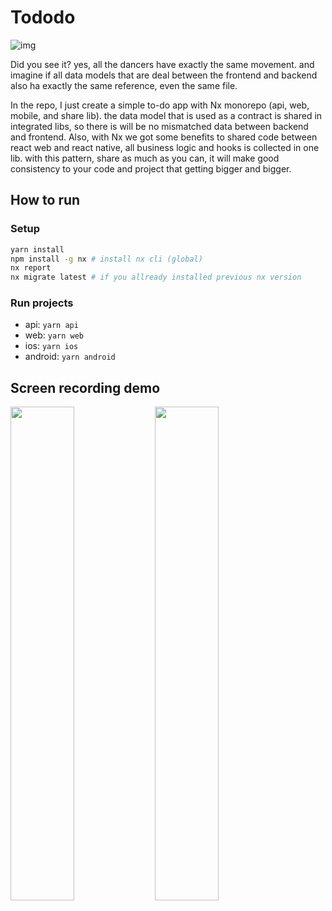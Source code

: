 # Tododo

![img](https://c.tenor.com/YX5rYSUkTkYAAAAC/black-pink-du-du-ddu.gif)

Did you see it? yes, all the dancers have exactly the same movement. and imagine if all data models that are deal between the frontend and backend also ha exactly the same reference, even the same file.

In the repo, I just create a simple to-do app with Nx monorepo (api, web, mobile, and share lib). the data model that is used as a contract is shared in integrated libs, so there is will be no mismatched data between backend and frontend. Also, with Nx we got some benefits to shared code between react web and react native, all business logic and hooks is collected in one lib. with this pattern, share as much as you can, it will make good consistency to your code and project that getting bigger and bigger.

## How to run

### Setup

```sh
yarn install
npm install -g nx # install nx cli (global)
nx report
nx migrate latest # if you allready installed previous nx version
```

### Run projects

- api: `yarn api`
- web: `yarn web`
- ios: `yarn ios`
- android: `yarn android`

## Screen recording demo

<img src="http://g.recordit.co/8NyeLqykYH.gif" width="45%">
<img src="http://g.recordit.co/duU71YKE5m.gif" width="45%">
